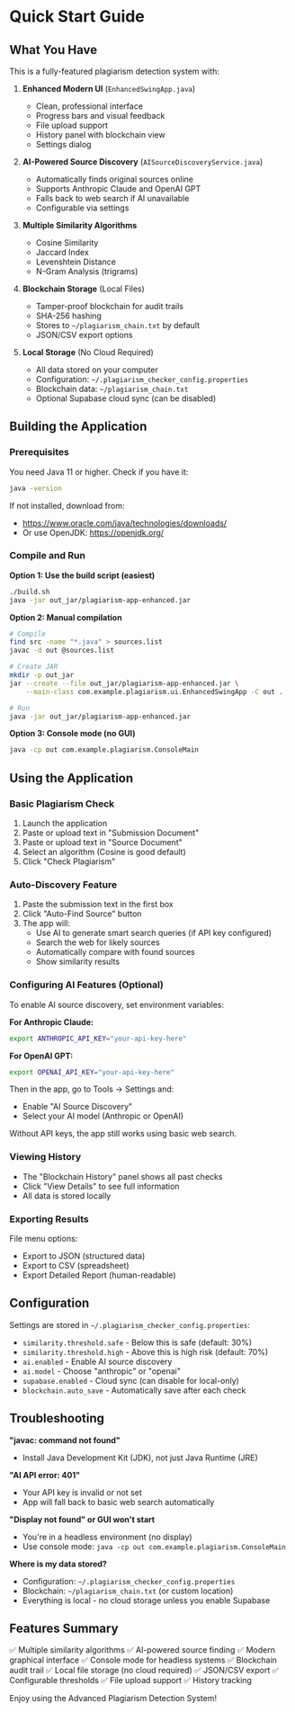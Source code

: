 # Quick Start Guide

## What You Have

This is a fully-featured plagiarism detection system with:

1. **Enhanced Modern UI** (`EnhancedSwingApp.java`)
   - Clean, professional interface
   - Progress bars and visual feedback
   - File upload support
   - History panel with blockchain view
   - Settings dialog

2. **AI-Powered Source Discovery** (`AISourceDiscoveryService.java`)
   - Automatically finds original sources online
   - Supports Anthropic Claude and OpenAI GPT
   - Falls back to web search if AI unavailable
   - Configurable via settings

3. **Multiple Similarity Algorithms**
   - Cosine Similarity
   - Jaccard Index
   - Levenshtein Distance
   - N-Gram Analysis (trigrams)

4. **Blockchain Storage** (Local Files)
   - Tamper-proof blockchain for audit trails
   - SHA-256 hashing
   - Stores to `~/plagiarism_chain.txt` by default
   - JSON/CSV export options

5. **Local Storage** (No Cloud Required)
   - All data stored on your computer
   - Configuration: `~/.plagiarism_checker_config.properties`
   - Blockchain data: `~/plagiarism_chain.txt`
   - Optional Supabase cloud sync (can be disabled)

## Building the Application

### Prerequisites

You need Java 11 or higher. Check if you have it:

```bash
java -version
```

If not installed, download from:
- https://www.oracle.com/java/technologies/downloads/
- Or use OpenJDK: https://openjdk.org/

### Compile and Run

**Option 1: Use the build script (easiest)**

```bash
./build.sh
java -jar out_jar/plagiarism-app-enhanced.jar
```

**Option 2: Manual compilation**

```bash
# Compile
find src -name "*.java" > sources.list
javac -d out @sources.list

# Create JAR
mkdir -p out_jar
jar --create --file out_jar/plagiarism-app-enhanced.jar \
    --main-class com.example.plagiarism.ui.EnhancedSwingApp -C out .

# Run
java -jar out_jar/plagiarism-app-enhanced.jar
```

**Option 3: Console mode (no GUI)**

```bash
java -cp out com.example.plagiarism.ConsoleMain
```

## Using the Application

### Basic Plagiarism Check

1. Launch the application
2. Paste or upload text in "Submission Document"
3. Paste or upload text in "Source Document"
4. Select an algorithm (Cosine is good default)
5. Click "Check Plagiarism"

### Auto-Discovery Feature

1. Paste the submission text in the first box
2. Click "Auto-Find Source" button
3. The app will:
   - Use AI to generate smart search queries (if API key configured)
   - Search the web for likely sources
   - Automatically compare with found sources
   - Show similarity results

### Configuring AI Features (Optional)

To enable AI source discovery, set environment variables:

**For Anthropic Claude:**
```bash
export ANTHROPIC_API_KEY="your-api-key-here"
```

**For OpenAI GPT:**
```bash
export OPENAI_API_KEY="your-api-key-here"
```

Then in the app, go to Tools → Settings and:
- Enable "AI Source Discovery"
- Select your AI model (Anthropic or OpenAI)

Without API keys, the app still works using basic web search.

### Viewing History

- The "Blockchain History" panel shows all past checks
- Click "View Details" to see full information
- All data is stored locally

### Exporting Results

File menu options:
- Export to JSON (structured data)
- Export to CSV (spreadsheet)
- Export Detailed Report (human-readable)

## Configuration

Settings are stored in `~/.plagiarism_checker_config.properties`:

- `similarity.threshold.safe` - Below this is safe (default: 30%)
- `similarity.threshold.high` - Above this is high risk (default: 70%)
- `ai.enabled` - Enable AI source discovery
- `ai.model` - Choose "anthropic" or "openai"
- `supabase.enabled` - Cloud sync (can disable for local-only)
- `blockchain.auto_save` - Automatically save after each check

## Troubleshooting

**"javac: command not found"**
- Install Java Development Kit (JDK), not just Java Runtime (JRE)

**"AI API error: 401"**
- Your API key is invalid or not set
- App will fall back to basic web search automatically

**"Display not found" or GUI won't start**
- You're in a headless environment (no display)
- Use console mode: `java -cp out com.example.plagiarism.ConsoleMain`

**Where is my data stored?**
- Configuration: `~/.plagiarism_checker_config.properties`
- Blockchain: `~/plagiarism_chain.txt` (or custom location)
- Everything is local - no cloud storage unless you enable Supabase

## Features Summary

✅ Multiple similarity algorithms
✅ AI-powered source finding
✅ Modern graphical interface
✅ Console mode for headless systems
✅ Blockchain audit trail
✅ Local file storage (no cloud required)
✅ JSON/CSV export
✅ Configurable thresholds
✅ File upload support
✅ History tracking

Enjoy using the Advanced Plagiarism Detection System!
